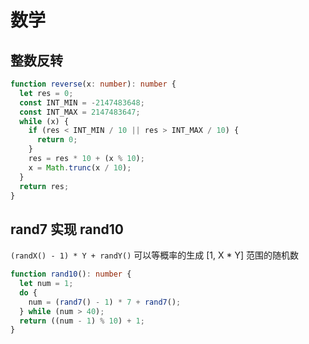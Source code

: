 # 数学

## 整数反转

```ts
function reverse(x: number): number {
  let res = 0;
  const INT_MIN = -2147483648;
  const INT_MAX = 2147483647;
  while (x) {
    if (res < INT_MIN / 10 || res > INT_MAX / 10) {
      return 0;
    }
    res = res * 10 + (x % 10);
    x = Math.trunc(x / 10);
  }
  return res;
}
```

## rand7 实现 rand10

`(randX() - 1) * Y + randY()` 可以等概率的生成 [1, X \* Y] 范围的随机数

```ts
function rand10(): number {
  let num = 1;
  do {
    num = (rand7() - 1) * 7 + rand7();
  } while (num > 40);
  return ((num - 1) % 10) + 1;
}
```
